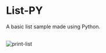 # List-PY
A basic list sample made using Python.<br><br>

![print-list](https://github.com/Pixelikas/List-PY/assets/67108278/fb5840d0-bc86-4f5e-a48f-32317e997cc6)


